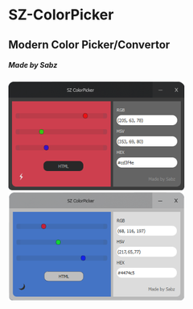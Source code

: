 # SZ-ColorPicker
## Modern Color Picker/Convertor
##### Made by Sabz

<img src="https://github.com/sabzdotpy/SZ-ColorPicker/blob/main/images/preview_dark.png" width="350" title="Preview" alt = "Dark mode"><br>
<img src="https://github.com/sabzdotpy/SZ-ColorPicker/blob/main/images/preview_light.png" width="350" title="oh yeah we got light mode too" alt = "Light mode">
